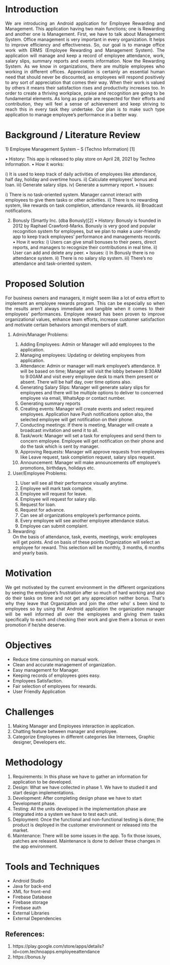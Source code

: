 <h1>Introduction</h1>

<p align="justify">
We are introducing an Android application for Employee Rewarding and Management. This application having two main functions; one is Rewarding and another one is Management. First, we have to talk about Management System. Office management is very important in every organization. It helps to improve efficiency and effectiveness. So, our goal is to manage office work with ERMS (Employee Rewarding and Management System). The application will manage and keep a record of employee attendance, work, salary slips, summary reports and events information.
Now the Rewarding System. As we know in organizations, there are multiple employees who working in different offices. Appreciation is certainly an essential human need that should never be discounted, as employees will respond positively to any sort of appreciation that comes their way. When their work is valued by others it means their satisfaction rises and productivity increases too. In order to create a thriving workplace, praise and recognition are going to be fundamental elements. As long as people are respected for their efforts and contribution, they will feel a sense of achievement and keep striving to reach this in every task they undertake. Our plan is to make such type application to manage employee’s performance in a better way.
</p>

<h1>Background / Literature Review</h1>
1)	Employee Management System – S (Techno Information) [1]

•	History: This app is released to play store on April 28, 2021 by Techno Information.
•	How it works: 

i)	It is used to keep track of daily activities of employees like attendance, half day, holiday and overtime hours.
ii)	Calculate employees’ bonus and loan.
iii)	Generate salary slips.
iv)	Generate a summary report.
•	Issues:

i)	There is no task-oriented system. Manager cannot interact with employees to give them tasks or other activities.
ii)	There is no rewarding system, like rewards on task completion, attendance rewards.
iii)	Broadcast notifications.

2)	Bonusly (Smartly Inc. (dba Bonusly)[2]
•	History: Bonusly is founded in 2012 by Raphael Crawford-Marks. Bonusly is very good and popular recognition system for employees, but we plan to make a user-friendly app to keep track employees’ performance and managements records.
•	How it works:
i)	Users can give small bonuses to their peers, direct reports, and managers to recognize their contributions in real time.
ii)	User can add and delete any peer.
•	Issues:
i)	In Bonusly there is no attendance system.
ii)	There is no salary slip system.
iii)	There’s no attendance and task-oriented system.

<h1>Proposed Solution</h1>
<p align="justify">
For business owners and managers, it might seem like a lot of extra effort to implement an employee rewards program. This can be especially so when the results aren’t always immediate and tangible when it comes to their employees’ performances. Employee reward has been proven to improve organizational values, enhance team efforts, increase customer satisfaction and motivate certain behaviors amongst members of staff.
<ol>
<li>Admin/Manager Problems:</li>
<ol class="o">
<li>Adding Employees: Admin or Manager will add employees to the application.</li>
<li>Managing employees: Updating or deleting employees from application.</li>
<li>Attendance: Admin or manager will mark employee’s attendance. It will be based on time; Manager will visit the lobby between 8:30AM to 9:00AM and visit every employee desk to mark them present or absent. There will be half day, over time options also.</li>
<li>Generating Salary Slips: Manager will generate salary slips for employees and there will be multiple options to deliver to concerned employee via email, WhatsApp or contact number.</li>
<li>Generating summary reports</li>
<li>Creating events: Manager will create events and select required employees. Application have Push notifications option also, the selected employee will get notification on their phone.</li>
<li>Conducting meetings: If there is meeting, Manager will create a broadcast invitation and send it to all.</li>
<li>Task/work: Manager will set a task for employees and send them to concern employee. Employee will get notification on their phone and do the task which is sent by manager.</li>
<li>Approving Requests: Manager will approve requests from employees like Leave request, task completion request, salary slips request.</li>
<li>Announcement: Manager will make announcements off employee’s promotions, birthdays, holidays etc.</li>
</ol>
<li>User/Employee Problems:</li>
<ol class="o">
<li>User will see all their performance visually anytime.</li>
<li>Employee will mark task complete.</li>
<li>Employee will request for leave.</li>
<li>Employee will request for salary slip.</li>
<li>Request for loan.</li>
<li>Request for advance.</li>
<li>Can see all organizations employee’s performance points.</li>
<li>Every employee will see another employee attendance status.</li>
<li>Employee can submit complaint.</li>
</ol>

<li>Rewarding:</li>
On the basis of attendance, task, events, meetings, work: employees will get points. And on basis of these points Organization will select an employee for reward. This selection will be monthly, 3 months, 6 months and yearly basis.
</ol>
</p>

<h1>Motivation</h1>
<p align="justify">
	We get motivated by the current environment in the different organizations by seeing the employee’s frustration after so much of hard working and also do their tasks on time and not get any appreciation neither bonus. That's why they leave that Organization and join the other who' s been kind to employees so by using that Android application the organization manager will be well informed all over the employees and giving them tasks specifically to each and checking their work and give them a bonus or even promotion if he/she deserve.
</p>

<h1>Objectives</h1>
<ul>
<li>Reduce time consuming on manual work.</li>
<li>Clean and accurate management of organization.</li>
<li>Easy management for Manager.</li>
<li>Keeping records of employees goes easy.</li>
<li>Employees Satisfaction.</li>
<li>Fair selection of employees for rewards.</li>
<li>User Friendly Application</li>
</ul>

<h1>Challenges</h1>
<ol>
<li>Making Manager and Employees interaction in application.</li>
<li>Chatting feature between manager and employee.</li>
<li>Categorize Employees in different categories like Internees, Graphic designer, Developers etc.</li>
</ol>

<h1>Methodology</h1>
<ol>          
<li>Requirements: In this phase we have to gather an information for application to be developed.</li>
<li>Design: What we have collected in phase 1. We have to studied it and start design implementations.</li>
<li>Development: After completing design phase we have to start Development phase.</li>
<li>Testing: All the units developed in the implementation phase are integrated into a system we have to test each unit.</li></li>
<li>Deployment: Once the functional and non-functional testing is done; the product is deployed in the customer environment or released into the market.</li>
<li>Maintenance:  There will be some issues in the app. To fix those issues, patches are released. Maintenance is done to deliver these changes in the app environment.</li>
 </ol>
 
<h1>Tools and Techniques</h1>
<ul>
<li>Android Studio</li>
<li>Java for back-end</li>
<li>XML for front-end</li>
<li>Firebase Database</li>
<li>Firebase storage</li>
<li>Firebase auth</li>
<li>External Libraries</li>
<li>External Dependencies</li>
</ul>


<h2>References:</h2>
<ol>
<li>https://play.google.com/store/apps/details?id=com.technoapps.employeeattendance</li>
<li>https://bonus.ly</li>
</ol>
